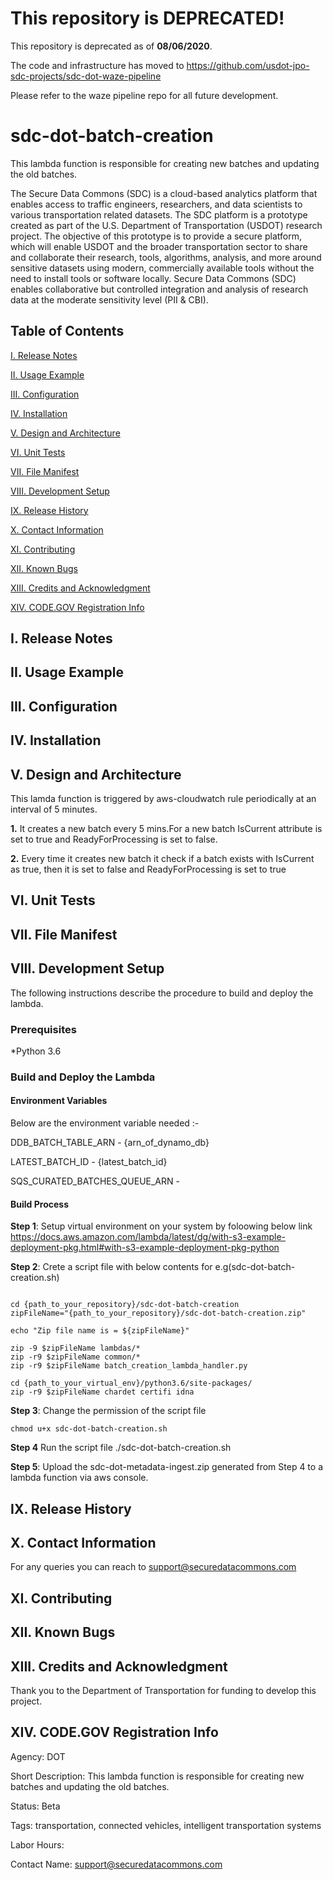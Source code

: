# This repository is DEPRECATED!

This repository is deprecated as of **08/06/2020**.

The code and infrastructure has moved to https://github.com/usdot-jpo-sdc-projects/sdc-dot-waze-pipeline

Please refer to the waze pipeline repo for all future development.

# sdc-dot-batch-creation

This lambda function is responsible for creating new batches and updating the old batches.

The Secure Data Commons (SDC) is a cloud-based analytics platform that enables access to traffic engineers, researchers, and data scientists to various transportation related datasets. The SDC platform is a prototype created as part of the U.S. Department of Transportation (USDOT) research project.  The objective of this prototype is to provide a secure platform, which will enable USDOT and the broader transportation sector to share and collaborate their research, tools, algorithms, analysis, and more around sensitive datasets using modern, commercially available tools without the need to install tools or software locally.  Secure Data Commons (SDC) enables collaborative but controlled integration and analysis of research data at the moderate sensitivity level (PII & CBI).


<!---                           -->
<!---     Table of Contents     -->
<!---                           -->
## Table of Contents

[I. Release Notes](#release-notes)

[II. Usage Example](#usage-example)

[III. Configuration](#configuration)

[IV. Installation](#installation)

[V. Design and Architecture](#design-architecture)

[VI. Unit Tests](#unit-tests)

[VII.  File Manifest](#file-manifest)

[VIII.  Development Setup](#development-setup)

[IX.  Release History](#release-history)

[X. Contact Information](#contact-information)

[XI. Contributing](#contributing)

[XII. Known Bugs](#known-bugs)

[XIII. Credits and Acknowledgment](#credits-and-acknowledgement)

[XIV.  CODE.GOV Registration Info](#code-gov-registration-info)


<!---                           -->
<!---     Release Notes         -->
<!---                           -->

<a name="release-notes"/>

## I. Release Notes


<!---                           -->
<!---     Usage Example         -->
<!---                           -->

<a name="usage-example"/>

## II. Usage Example



<!---                           -->
<!---     Configuration         -->
<!---                           -->

<a name="configuration"/>

## III. Configuration


<!---                           -->
<!---     Installation          -->
<!---                           -->

<a name="installation"/>

## IV. Installation


<!---                                 -->
<!---     Design and Architecture     -->
<!---                                 -->

<a name="design-architecture"/>

## V. Design and Architecture

This lamda function is triggered by aws-cloudwatch rule periodically at an interval of 5 minutes.

**1.** It creates a new batch every 5 mins.For a new batch IsCurrent attribute is set to true and ReadyForProcessing is set to false.

**2.** Every time it creates new batch it check if a batch exists with IsCurrent as true, then it is set to false and ReadyForProcessing is set to true


<!---                           -->
<!---     Unit Tests          -->
<!---                           -->

<a name="unit-tests"/>

## VI. Unit Tests




<!---                           -->
<!---     File Manifest         -->
<!---                           -->

<a name="file-manifest"/>

## VII. File Manifest


<!---                           -->
<!---     Development Setup     -->
<!---                           -->

<a name="development-setup"/>

## VIII. Development Setup

The following instructions describe the procedure to build and deploy the lambda.

### Prerequisites
*Python 3.6

### Build and Deploy the Lambda

#### Environment Variables
Below are the environment variable needed :- 

DDB_BATCH_TABLE_ARN - {arn_of_dynamo_db}

LATEST_BATCH_ID  - {latest_batch_id}

SQS_CURATED_BATCHES_QUEUE_ARN - 

#### Build Process

**Step 1**: Setup virtual environment on your system by foloowing below link
https://docs.aws.amazon.com/lambda/latest/dg/with-s3-example-deployment-pkg.html#with-s3-example-deployment-pkg-python

**Step 2**: Crete a script file with below contents for e.g(sdc-dot-batch-creation.sh)
```#!/bin/sh

cd {path_to_your_repository}/sdc-dot-batch-creation
zipFileName="{path_to_your_repository}/sdc-dot-batch-creation.zip"

echo "Zip file name is = ${zipFileName}"

zip -9 $zipFileName lambdas/*
zip -r9 $zipFileName common/*
zip -r9 $zipFileName batch_creation_lambda_handler.py

cd {path_to_your_virtual_env}/python3.6/site-packages/
zip -r9 $zipFileName chardet certifi idna
```

**Step 3**: Change the permission of the script file

```
chmod u+x sdc-dot-batch-creation.sh
```

**Step 4** Run the script file
./sdc-dot-batch-creation.sh

**Step 5**: Upload the sdc-dot-metadata-ingest.zip generated from Step 4 to a lambda function via aws console.


<!---                           -->
<!---     Release History       -->
<!---                           -->

<a name="release-history"/>

## IX. Release History


<!---                             -->
<!---     Contact Information     -->
<!---                             -->

<a name="contact-information"/>

## X. Contact Information

<!-- Your Name – @YourTwitter – YourEmail@example.com
Distributed under the XYZ license. See LICENSE for more information.
https://github.com/yourname/github-link -->

For any queries you can reach to support@securedatacommons.com


<!---                           -->
<!---     Contributing          -->
<!---                           -->

<a name="contributing"/>

## XI. Contributing


<!---                           -->
<!---     Known Bugs            -->
<!---                           -->

<a name="known-bugs"/>

## XII. Known Bugs


<!---                                    -->
<!---     Credits and Acknowledgment     -->
<!---                                    -->

<a name="credits-and-acknowledgement"/>

## XIII. Credits and Acknowledgment
Thank you to the Department of Transportation for funding to develop this project.


<!---                                    -->
<!---     CODE.GOV Registration Info     -->
<!---                                    -->

<a name="code-gov-registration-info">

## XIV. CODE.GOV Registration Info
Agency:  DOT

Short Description: This lambda function is responsible for creating new batches and updating the old batches.

Status: Beta

Tags: transportation, connected vehicles, intelligent transportation systems

Labor Hours:

Contact Name: support@securedatacommons.com

<!-- Contact Phone: -->
